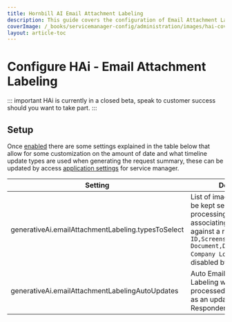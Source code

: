 ```yaml
---
title: Hornbill AI Email Attachment Labeling
description: This guide covers the configuration of Email Attachment Labeling for HAi (Hornbill AI) within your environment. .
coverImage: /_books/servicemanager-config/administration/images/hai-cover.jpg
layout: article-toc
---
```


# Configure HAi - Email Attachment Labeling

::: important
HAi is currently in a closed beta, speak to customer success should you want to take part.
:::

## Setup

Once [enabled](/servicemanager-config/administration/hai#enabling-hai-features) there are some settings explained in the table below that allow for some customization on the amount of date and what timeline update types are used when generating the request summary, these can be updated by access [application settings](/servicemanager-config/advanced-tools-and-settings/application-settings) for service manager.

|Setting|Description|
|-|-|
|generativeAi.emailAttachmentLabeling.typesToSelect|List of image types that will be kept selected when processing an email for associating or logging against a request ```Government ID,Screenshot,Photo,Scanned Document,Document,Image``` ```Company Logo``` and ```Icon``` are disabled by default|
|generativeAi.emailAttachmentLabelingAutoUpdates|Auto Email Attachment Labeling when an email is processed against a request as an update and Auto Responder|
